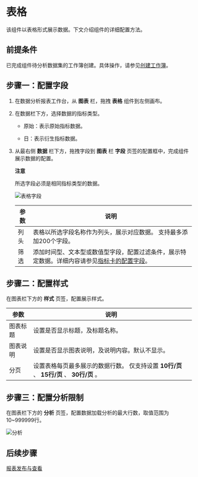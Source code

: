 表格 
=======================

该组件以表格形式展示数据。下文介绍组件的详细配置方法。

前提条件 
-------------------------

已完成组件待分析数据集的工作簿创建。具体操作，请参见[创建工作簿](/cn.zh-CN/数据洞察分析/数据分析报表配置/创建工作簿.md)。

步骤一：配置字段 
-----------------------------

1. 在数据分析报表工作台，从 **图表** 栏，拖拽 **表格** 组件到左侧画布。

   

2. 在数据栏下方，选择数据的指标类型。

   * 原始：表示原始指标数据。

     
   
   * 日：表示衍生指标数据。

     
   

   

3. 从最右侧 **数据** 栏下方，拖拽字段到 **图表** 栏 **字段** 页签的配置框中，完成组件展示数据的配置。

   
   **注意**

   所选字段必须是相同指标类型的数据。

   ![表格字段](https://static-aliyun-doc.oss-accelerate.aliyuncs.com/assets/img/zh-CN/9133963061/p175636.png)
   

   | 参数 |                                               说明                                               |
   |----|------------------------------------------------------------------------------------------------|
   | 列头 | 表格以所选字段名称作为列头，展示对应数据。 支持最多添加200个字段。                                            |
   | 筛选 | 添加时间型、文本型或数值型字段，配置过滤条件，展示特定数据。详细内容请参见[指标卡的配置字段](/cn.zh-CN/数据洞察分析/组件配置/指示卡.md)。 |

   




步骤二：配置样式 
-----------------------------

在图表栏下方的 **样式** 页签，配置展示样式。


|  参数  |                                     说明                                     |
|------|----------------------------------------------------------------------------|
| 图表标题 | 设置是否显示标题，及标题名称。                                                            |
| 图表说明 | 设置是否显示图表说明，及说明内容。默认不显示。                                                    |
| 分页   | 设置表格每页最多展示的数据行数。 仅支持设置 **10行/页** 、 **15行/页** 、 **30行/页** 。 |



步骤三：配置分析限制 
-------------------------------

在图表栏下方的 **分析** 页签，配置数据加载分析的最大行数，取值范围为10\~999999行。

![分析](https://static-aliyun-doc.oss-accelerate.aliyuncs.com/assets/img/zh-CN/9710813061/p174950.png)



后续步骤 
-------------------------

[报表发布与查看](/cn.zh-CN/数据洞察分析/报表发布与查看.md)
